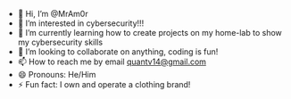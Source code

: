 - 👋 Hi, I’m @MrAm0r
- 👀 I’m interested in cybersecurity!!!
- 🌱 I’m currently learning how to create projects on my home-lab to show my cybersecurity skills
- 💞️ I’m looking to collaborate on anything, coding is fun!
- 📫 How to reach me by email quantv14@gmail.com
- 😄 Pronouns: He/Him
- ⚡ Fun fact: I own and operate a clothing brand! 

<!---
MrAm0r/MrAm0r is a ✨ special ✨ repository because its `README.md` (this file) appears on your GitHub profile.
You can click the Preview link to take a look at your changes.
--->
